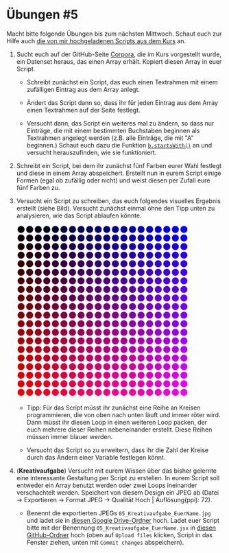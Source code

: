 # Übungen #5

Macht bitte folgende Übungen bis zum nächsten Mittwoch. Schaut euch zur Hilfe auch [die von mir hochgeladenen Scripts aus dem Kurs](https://github.com/typografie-haw-hamburg/Typografie-programmieren/tree/master/Kurs/05) an.

1. Sucht euch auf der GitHub-Seite [Corpora](https://github.com/dariusk/corpora), die im Kurs vorgestellt wurde, ein Datenset heraus, das einen Array erhält. Kopiert diesen Array in euer Script.

    * Schreibt zunächst ein Script, das euch einen Textrahmen mit einem zufälligen Eintrag aus dem Array anlegt.

    * Ändert das Script dann so, dass ihr für jeden Eintrag aus dem Array einen Textrahmen auf der Seite festlegt.

    * Versucht dann, das Script ein weiteres mal zu ändern, so dass nur Einträge, die mit einem bestimmten Buchstaben beginnen als Textrahmen angelegt werden (z.B. alle Einträge, die mit "A" beginnen.) Schaut euch dazu die Funktion [`b.startsWith()`](https://basiljs.github.io/#startswith) an und versucht herauszufinden, wie sie funktioniert.

2. Schreibt ein Script, bei dem ihr zunächst fünf Farben eurer Wahl festlegt und diese in einem Array abspeichert. Erstellt nun in eurem Script einige Formen (egal ob zufällig oder nicht) und weist diesen per Zufall eure fünf Farben zu.

3. Versucht ein Script zu schreiben, das euch folgendes visuelles Ergebnis erstellt (siehe Bild). Versucht zunächst einmal ohne den Tipp unten zu analysieren, wie das Script ablaufen könnte.

    ![Grid](/Material/Bilder/Uebungen/2017/05/grid.png)

    * Tipp: Für das Script müsst ihr zunächst eine Reihe an Kreisen programmieren, die von oben nach unten läuft und immer röter wird. Dann müsst ihr diesen Loop in einen weiteren Loop packen, der euch mehrere dieser Reihen nebeneinander erstellt. Diese Reihen müssen immer blauer werden.

    * Versucht das Script so zu erweitern, dass ihr die Zahl der Kreise durch das Ändern einer Variable festlegen könnt.

4. (**Kreativaufgabe**) Versucht mit eurem Wissen über das bisher gelernte eine interessante Gestaltung per Script zu erstellen. In eurem Script soll entweder ein Array benutzt werden oder zwei Loops ineinander verschachtelt werden. Speichert von diesem Design ein JPEG ab (Datei -> Exportieren -> Format JPEG -> Qualität Hoch | Auflösung(ppi): 72).

    * Benennt die exportierten JPEGs `05_Kreativaufgabe_EuerName.jpg` und ladet sie in [diesen Google Drive-Ordner](https://drive.google.com/drive/folders/0B6USBbEchpCkMDVaWWdJZHBTRDA) hoch. Ladet euer Script bitte mit der Benennung `05_Kreativaufgabe_EuerName.jsx` in [diesen  GitHub-Ordner](https://github.com/typografie-haw-hamburg/Typografie-programmieren/tree/master/Uebungen/Loesungen) hoch (oben auf `Upload files` klicken, Script in das Fenster ziehen, unten mit `Commit changes` abspeichern).

